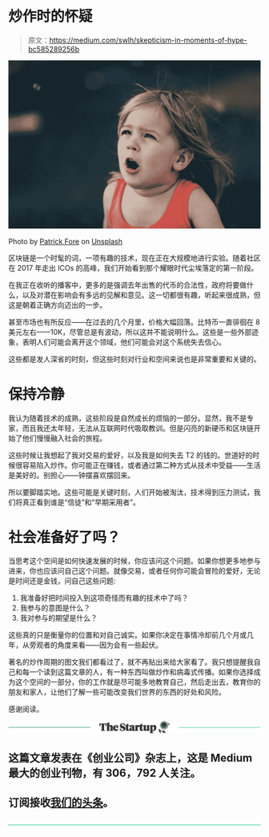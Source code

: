 # 炒作时的怀疑

> 原文：<https://medium.com/swlh/skepticism-in-moments-of-hype-bc585289256b>

![](img/ecba33707f0302813498f86e010698dc.png)

Photo by [Patrick Fore](https://unsplash.com/photos/iZGS8A1JV5Y?utm_source=unsplash&utm_medium=referral&utm_content=creditCopyText) on [Unsplash](https://unsplash.com/search/photos/excited?utm_source=unsplash&utm_medium=referral&utm_content=creditCopyText)

区块链是一个时髦的词，一项有趣的技术，现在正在大规模地进行实验。随着社区在 2017 年走出 ICOs 的高峰，我们开始看到那个耀眼时代尘埃落定的第一阶段。

在我正在收听的播客中，更多的是强调去年出售的代币的合法性，政府将要做什么，以及对潜在影响会有多远的见解和意见。这一切都很有趣，听起来很成熟，但这是朝着正确方向迈出的一步。

甚至市场也有所反应——在过去的几个月里，价格大幅回落。比特币一直徘徊在 8 美元左右——10K，尽管总是有波动，所以这并不能说明什么。这些是一些外部迹象，表明人们可能会离开这个领域，他们可能会对这个系统失去信心。

这些都是发人深省的时刻，但这些时刻对行业和空间来说也是非常重要和关键的。

# 保持冷静

我认为随着技术的成熟，这些阶段是自然成长的烦恼的一部分。显然，我不是专家，而且我还太年轻，无法从互联网时代吸取教训。但是闪亮的新硬币和区块链开始了他们慢慢融入社会的旅程。

这些时候让我想起了我对交易的爱好，以及我是如何失去 T2 的钱的。世道好的时候很容易陷入炒作。你可能正在赚钱，或者通过第二种方式从技术中受益——生活是美好的。别担心——钟摆喜欢摆回来。

所以要脚踏实地。这些可能是关键时刻，人们开始被淘汰，技术得到压力测试，我们将真正看到谁是“信徒”和“早期采用者”。

# 社会准备好了吗？

当思考这个空间是如何快速发展的时候，你应该问这个问题。如果你想更多地参与进来，你也应该问自己这个问题。就像交易，或者任何你可能会冒险的爱好，无论是时间还是金钱，问自己这些问题:

1.  我准备好把时间投入到这项奇怪而有趣的技术中了吗？
2.  我参与的意图是什么？
3.  我对参与的期望是什么？

这些真的只是衡量你的位置和对自己诚实。如果你决定在事情冷却前几个月或几年，从旁观者的角度来看——因为会有一些起伏。

著名的炒作周期的图文我们都看过了，就不再贴出来给大家看了。我只想提醒我自己和每一个读到这篇文章的人，有一种东西叫做炒作和病毒式传播。如果你选择成为这个空间的一部分，你的工作就是尽可能多地教育自己，然后走出去，教育你的朋友和家人，让他们了解一些可能改变我们世界的东西的好处和风险。

感谢阅读。

[![](img/308a8d84fb9b2fab43d66c117fcc4bb4.png)](https://medium.com/swlh)

## 这篇文章发表在《创业公司》杂志上，这是 Medium 最大的创业刊物，有 306，792 人关注。

## 订阅接收[我们的头条](http://growthsupply.com/the-startup-newsletter/)。

[![](img/b0164736ea17a63403e660de5dedf91a.png)](https://medium.com/swlh)